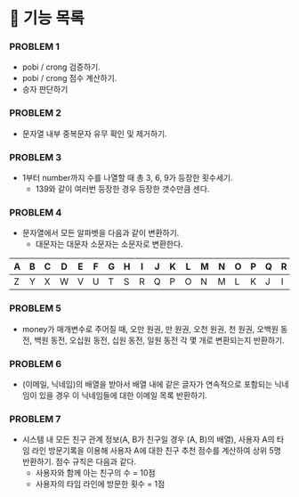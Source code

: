 # 📃 기능 목록

### PROBLEM 1

- pobi / crong 검증하기.
- pobi / crong 점수 계산하기.
- 승자 판단하기

### PROBLEM 2

- 문자열 내부 중복문자 유무 확인 및 제거하기.

### PROBLEM 3

- 1부터 number까지 수를 나열할 때 총 3, 6, 9가 등장한 횟수세기.
  - 139와 같이 여러번 등장한 경우 등장한 갯수만큼 센다. 

### PROBLEM 4

- 문자열에서 모든 알파벳을 다음과 같이 변환하기.
  - 대문자는 대문자 소문자는 소문자로 변환한다.


| A | B | C | D | E | F | G | H | I | J | K | L | M | N | O | P | Q | R | S | T | U | V | W | X | Y | Z |
| --- | --- | --- | --- | --- | --- | --- | --- | --- | --- | --- | --- | --- | --- | --- | --- | --- | --- | --- | --- | --- | --- | --- | --- | --- | --- |
| Z | Y | X | W | V | U | T | S | R | Q | P | O | N | M | L | K | J | I | H | G | F | E | D | C | B | A |


### PROBLEM 5

- money가 매개변수로 주어질 때, 오만 원권, 만 원권, 오천 원권, 천 원권, 오백원 동전, 백원 동전, 오십원 동전, 십원 동전, 일원 동전 각 몇 개로 변환되는지 반환하기.

### PROBLEM 6

- (이메일, 닉네임)의 배열을 받아서 배열 내에 같은 글자가 연속적으로 포함되는 닉네임이 있을 경우 이 닉네임들에 대한 이메일 목록 반환하기. 

### PROBLEM 7

- 시스템 내 모든 친구 관계 정보(A, B가 친구일 경우 (A, B)의 배열), 사용자 A의 타임 라인 방문기록을 이용해 사용자 A에 대한 친구 추천 점수를 계산하여 상위 5명 반환하기. 점수 규칙은 다음과 같다.
  - 사용자와 함께 아는 친구의 수 = 10점
  - 사용자의 타임 라인에 방문한 횟수 = 1점